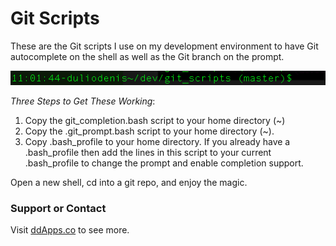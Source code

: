 # Git Scripts
These are the Git scripts I use on my development environment to have Git autocomplete on the shell as well as the Git branch on the prompt.

![](https://raw.githubusercontent.com/duliodenis/git_scripts/master/art/prompt.png)

*Three Steps to Get These Working*:

1. Copy the git_completion.bash script to your home directory (~)
2. Copy the .git_prompt.bash script to your home directory (~).
3. Copy .bash_profile to your home directory. If you already have a .bash_profile then add the lines in this script to your current .bash_profile to change the prompt and enable completion support.

Open a new shell, cd into a git repo, and enjoy the magic.

### Support or Contact
Visit [ddApps.co](http://ddapps.co) to see more.

